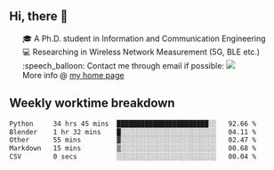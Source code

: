 <h2 > Hi, there 👋 </h3>

<div >
 <ul>
 🎓 A Ph.D. student in Information and Communication Engineering <br>
 💻 Researching in Wireless Network Measurement (5G, BLE etc.)<br>
 :speech_balloon: Contact me through email if possible: <a href="mailto:ethanjia@sjtu.edu.cn"><img src="https://img.shields.io/badge/-ethanjia@sjtu.edu.cn-c14438?style=plastic&logo=Gmail&logoColor=white&link=mailto:mailto:ethanjia@sjtu.edu.cn"></a> <br>
  More info @ <a href="https://haifengjia.github.io">my home page</a>
 </ul>
</div>

<h2 >
Weekly worktime breakdown
</h1>


<!--START_SECTION:waka-->

```txt
Python     34 hrs 45 mins  ███████████████████████░░   92.66 %
Blender    1 hr 32 mins    █░░░░░░░░░░░░░░░░░░░░░░░░   04.11 %
Other      55 mins         ▓░░░░░░░░░░░░░░░░░░░░░░░░   02.47 %
Markdown   15 mins         ▒░░░░░░░░░░░░░░░░░░░░░░░░   00.68 %
CSV        0 secs          ░░░░░░░░░░░░░░░░░░░░░░░░░   00.04 %
```

<!--END_SECTION:waka-->


